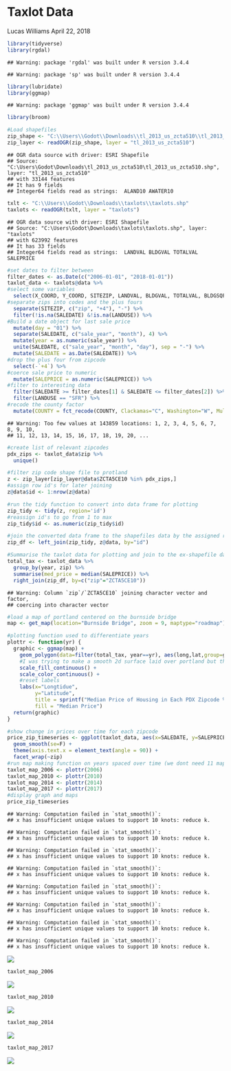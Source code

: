 Taxlot Data
================
Lucas Williams
April 22, 2018

``` r
library(tidyverse)
library(rgdal)
```

    ## Warning: package 'rgdal' was built under R version 3.4.4

    ## Warning: package 'sp' was built under R version 3.4.4

``` r
library(lubridate)
library(ggmap)
```

    ## Warning: package 'ggmap' was built under R version 3.4.4

``` r
library(broom)
```

``` r
#Load shapefiles
zip_shape <- "C:\\Users\\Godot\\Downloads\\tl_2013_us_zcta510\\tl_2013_us_zcta510.shp"
zip_layer <- readOGR(zip_shape, layer = "tl_2013_us_zcta510")
```

    ## OGR data source with driver: ESRI Shapefile 
    ## Source: "C:\Users\Godot\Downloads\tl_2013_us_zcta510\tl_2013_us_zcta510.shp", layer: "tl_2013_us_zcta510"
    ## with 33144 features
    ## It has 9 fields
    ## Integer64 fields read as strings:  ALAND10 AWATER10

``` r
txlt <- "C:\\Users\\Godot\\Downloads\\taxlots\\taxlots.shp"
taxlots <- readOGR(txlt, layer = "taxlots")
```

    ## OGR data source with driver: ESRI Shapefile 
    ## Source: "C:\Users\Godot\Downloads\taxlots\taxlots.shp", layer: "taxlots"
    ## with 623992 features
    ## It has 33 fields
    ## Integer64 fields read as strings:  LANDVAL BLDGVAL TOTALVAL SALEPRICE

``` r
#set dates to filter between
filter_dates <- as.Date(c("2006-01-01", "2018-01-01"))
taxlot_data <- taxlots@data %>%
#select some variables
  select(X_COORD, Y_COORD, SITEZIP, LANDVAL, BLDGVAL, TOTALVAL, BLDGSQFT, YEARBUILT, SALEDATE, SALEPRICE, COUNTY, LANDUSE) %>%
#separate zips into codes and the plus fours
  separate(SITEZIP, c("zip", "+4"), "-") %>%
  filter(!is.na(SALEDATE) &!is.na(LANDUSE)) %>%
#Build a date object for last sale price
  mutate(day = "01") %>%
  separate(SALEDATE, c("sale_year", "month"), 4) %>%
  mutate(year = as.numeric(sale_year)) %>%
  unite(SALEDATE, c("sale_year", "month", "day"), sep = "-") %>%
  mutate(SALEDATE = as.Date(SALEDATE)) %>%
#drop the plus four from zipcode
  select(-`+4`) %>%
#coerce sale price to numeric
  mutate(SALEPRICE = as.numeric(SALEPRICE)) %>%
#filter to interesting data
  filter(SALEDATE >= filter_dates[1] & SALEDATE <= filter_dates[2]) %>%
  filter(LANDUSE == "SFR") %>%
#recode the county factor
  mutate(COUNTY = fct_recode(COUNTY, Clackamas="C", Washington="W", Multnomah="M"))
```

    ## Warning: Too few values at 143859 locations: 1, 2, 3, 4, 5, 6, 7, 8, 9, 10,
    ## 11, 12, 13, 14, 15, 16, 17, 18, 19, 20, ...

``` r
#create list of relevant zipcodes
pdx_zips <- taxlot_data$zip %>%
  unique()

#filter zip code shape file to protland
z <- zip_layer[zip_layer@data$ZCTA5CE10 %in% pdx_zips,]
#assign row id's for later joining
z@data$id <- 1:nrow(z@data)

#run the tidy function to convert into data frame for plotting
zip_tidy <- tidy(z, region='id')
#reassign id's to go from 1 to max
zip_tidy$id <- as.numeric(zip_tidy$id)

#join the converted data frame to the shapefiles data by the assigned row id's
zip_df <- left_join(zip_tidy, z@data, by="id")
```

``` r
#Summarise the taxlot data for plotting and join to the ex-shapefile data frame
total_tax <- taxlot_data %>%
  group_by(year, zip) %>%
  summarise(med_price = median(SALEPRICE)) %>%
  right_join(zip_df, by=c("zip"="ZCTA5CE10"))
```

    ## Warning: Column `zip`/`ZCTA5CE10` joining character vector and factor,
    ## coercing into character vector

``` r
#load a map of portland centered on the burnside bridge
map <- get_map(location="Burnside Bridge", zoom = 9, maptype="roadmap")
```

``` r
#plotting function used to differentiate years
plottr <- function(yr) {
  graphic <- ggmap(map) +
    geom_polygon(data=filter(total_tax, year==yr), aes(long,lat,group=group,fill=med_price), alpha=.8) +
    #I was trying to make a smooth 2d surface laid over portland but these functions arent doing a lot
    scale_fill_continuous() +
    scale_color_continuous() +
    #reset labels
    labs(x="Longtidue", 
         y="Latitude",
         title = sprintf("Median Price of Housing in Each PDX Zipcode %i", yr),
         fill = "Median Price")
  return(graphic)
}
```

``` r
#show change in prices over time for each zipcode
price_zip_timeseries <- ggplot(taxlot_data, aes(x=SALEDATE, y=SALEPRICE)) +
  geom_smooth(se=F) +
  theme(axis.text.x = element_text(angle = 90)) +
  facet_wrap(~zip)
#run map making function on years spaced over time (we dont need 11 maps, 4 is good)
taxlot_map_2006 <- plottr(2006)
taxlot_map_2010 <- plottr(2010)
taxlot_map_2014 <- plottr(2014)
taxlot_map_2017 <- plottr(2017)
#display graph and maps
price_zip_timeseries
```

    ## Warning: Computation failed in `stat_smooth()`:
    ## x has insufficient unique values to support 10 knots: reduce k.

    ## Warning: Computation failed in `stat_smooth()`:
    ## x has insufficient unique values to support 10 knots: reduce k.

    ## Warning: Computation failed in `stat_smooth()`:
    ## x has insufficient unique values to support 10 knots: reduce k.

    ## Warning: Computation failed in `stat_smooth()`:
    ## x has insufficient unique values to support 10 knots: reduce k.

    ## Warning: Computation failed in `stat_smooth()`:
    ## x has insufficient unique values to support 10 knots: reduce k.

    ## Warning: Computation failed in `stat_smooth()`:
    ## x has insufficient unique values to support 10 knots: reduce k.

    ## Warning: Computation failed in `stat_smooth()`:
    ## x has insufficient unique values to support 10 knots: reduce k.

    ## Warning: Computation failed in `stat_smooth()`:
    ## x has insufficient unique values to support 10 knots: reduce k.

![](taxlot_files/figure-markdown_github/unnamed-chunk-8-1.png)

``` r
taxlot_map_2006
```

![](taxlot_files/figure-markdown_github/unnamed-chunk-8-2.png)

``` r
taxlot_map_2010
```

![](taxlot_files/figure-markdown_github/unnamed-chunk-8-3.png)

``` r
taxlot_map_2014
```

![](taxlot_files/figure-markdown_github/unnamed-chunk-8-4.png)

``` r
taxlot_map_2017
```

![](taxlot_files/figure-markdown_github/unnamed-chunk-8-5.png)

